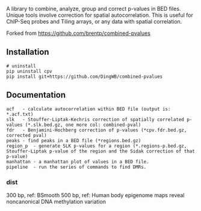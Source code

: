 A library to combine, analyze, group and correct p-values in BED files.
Unique tools involve correction for spatial autocorrelation.
This is useful for ChIP-Seq probes and Tiling arrays, or any data with spatial
correlation.

Forked from https://github.com/brentp/combined-pvalues

## Installation
```shell
# uninstall
pip uninstall cpv
pip install git+https://github.com/DingWB/combined-pvalues
```

## Documentation
```
acf   - calculate autocorrelation within BED file (output is: *.acf.txt)
slk   - Stouffer-Liptak-Kechris correction of spatially correlated p-values (*.slk.bed.gz, one more col: combined-pval)
fdr   - Benjamini-Hochberg correction of p-values (*cpv.fdr.bed.gz, corrected pval)
peaks - find peaks in a BED file (*regions.bed.gz)
region_p  - generate SLK p-values for a region (*.regions-p.bed.gz, Stouffer-Liptak p-value of the region and the Sidak correction of that p-value)
manhattan - a manhattan plot of values in a BED file.
pipeline  - run the series of commands to find DMRs.
```

### dist
300 bp, ref: BSmooth
500 bp, ref: Human body epigenome maps reveal noncanonical DNA methylation variation